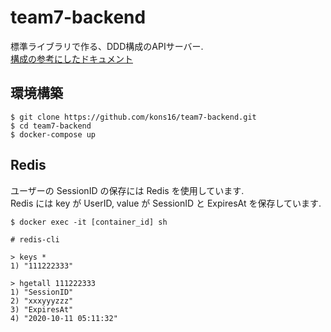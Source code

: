 # team7-backend
標準ライブラリで作る、DDD構成のAPIサーバー.  
[構成の参考にしたドキュメント](https://github.com/camphor-/relaym-server/blob/master/docs/application_architecture.md)  
  
## 環境構築
```
$ git clone https://github.com/kons16/team7-backend.git
$ cd team7-backend
$ docker-compose up
```

## Redis
ユーザーの SessionID の保存には Redis を使用しています.  
Redis には key が UserID, value が SessionID と ExpiresAt を保存しています.  
```
$ docker exec -it [container_id] sh

# redis-cli

> keys *
1) "111222333"

> hgetall 111222333
1) "SessionID"
2) "xxxyyyzzz"
3) "ExpiresAt"
4) "2020-10-11 05:11:32"
```
